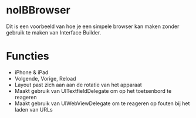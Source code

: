 # noIBBrowser

Dit is een voorbeeld van hoe je een simpele browser kan maken zonder gebruik te maken van Interface Builder.

# Functies
- iPhone & iPad
- Volgende, Vorige, Reload
- Layout past zich aan aan de rotatie van het apparaat
- Maakt gebruik van UITextfieldDelegate om op het toetsenbord te reageren
- Maakt gebruik van UIWebViewDelegate om te reageren op fouten bij het laden van URLs



